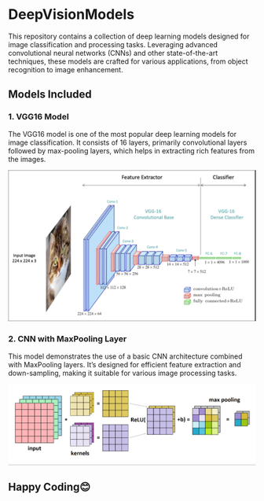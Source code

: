 # DeepVisionModels

This repository contains a collection of deep learning models designed for image classification and processing tasks. Leveraging advanced convolutional neural networks (CNNs) and other state-of-the-art techniques, these models are crafted for various applications, from object recognition to image enhancement.

## Models Included

### 1. VGG16 Model
The VGG16 model is one of the most popular deep learning models for image classification. It consists of 16 layers, primarily convolutional layers followed by max-pooling layers, which helps in extracting rich features from the images.

![VGG16 Model Architecture](https://github.com/zenitsu0509/DeepVisionModels/blob/8c1db62c2fbed0153665b60e01e8a1bc371cb6e1/assets/Screenshot%202024-08-16%20171809.png)

### 2. CNN with MaxPooling Layer
This model demonstrates the use of a basic CNN architecture combined with MaxPooling layers. It’s designed for efficient feature extraction and down-sampling, making it suitable for various image processing tasks.

![CNN with MaxPooling Layer](https://github.com/zenitsu0509/DeepVisionModels/blob/8c1db62c2fbed0153665b60e01e8a1bc371cb6e1/assets/Screenshot%202024-08-16%20171843.png)

## Happy Coding😊
